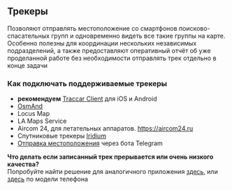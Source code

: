 ## Трекеры
Позволяют отправлять местоположение со смартфонов поисково-спасательных групп и одновременно видеть все такие группы на карте. Особенно полезны для координации нескольких независимых подразделений, а также предоставляют оперативный отчёт об уже проделанной работе без необходимости отправлять трек отдельно в конце задачи

### Как подключать поддерживаемые трекеры
- **рекомендуем** [Traccar Client](/onlinetracking-traccarclient.md) для iOS и Android
- [OsmAnd](/onlinetracking-osmand.md)
- Locus Map
- LA Maps Service
- Aircom 24, для летательных аппаратов.  https://aircom24.ru   
- Спутниковые трекеры [Iridium](/onlinetracking-iridium.md.md)  
- [Отправка местоположения](/telegrambot-onlinetracking.md) через бота Telegram

**Что делать если записанный трек прерывается или очень низкого качества?**  
Попробуйте найти решение для аналогичного приложения [здесь](https://www.extremum.spb.ru/pages/spasatelmeapp), или [здесь](https://dontkillmyapp.com) по модели телефона
